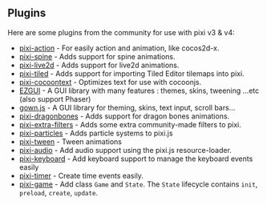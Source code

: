 ## Plugins

Here are some plugins from the community for use with pixi v3 & v4:

- [pixi-action][action & animation] - For easily action and animation, like cocos2d-x.
- [pixi-spine][spine] - Adds support for spine animations.
- [pixi-live2d][live2d] - Adds support for live2d animations.
- [pixi-tiled][tiled] - Adds support for importing Tiled Editor tilemaps into pixi.
- [pixi-cocoontext][cotxt] - Optimizes text for use with cocoonjs.
- [EZGUI][ezgui] - A GUI library with many features : themes, skins, tweening ...etc (also support Phaser)
- [gown.js][gown.js] - A GUI library for theming, skins, text input, scroll bars...
- [pixi-dragonbones][drag] - Adds support for dragon bones animations.
- [pixi-extra-filters][exf] - Adds some extra community-made filters to pixi.
- [pixi-particles][part] - Adds particle systems to pixi.js
- [pixi-tween](https://github.com/Nazariglez/pixi-tween) - Tween animations
- [pixi-audio](https://github.com/Nazariglez/pixi-audio) - Add audio support using the pixi.js resource-loader.
- [pixi-keyboard](https://github.com/Nazariglez/pixi-keyboard) - Add keyboard support to manage the keyboard events easily
- [pixi-timer](https://github.com/Nazariglez/pixi-timer) - Create time events easily.
- [pixi-game](https://github.com/Shafley/pixi-game) - Add class `Game` and `State`. The `State` lifecycle contains `init`, `preload`, `create`, `update`.

[action & animation]: https://github.com/hustcc/pixi-action
[cotxt]: https://github.com/JiDW/pixi-cocoontext
[spine]: https://github.com/pixijs/pixi-spine
[live2d]: https://github.com/avgjs/pixi-live2d
[tiled]: https://github.com/beeglebug/pixi-tiled
[ezgui]: https://github.com/Ezelia/EZGUI
[gown.js]: https://github.com/GreyRook/gown.js
[drag]: https://github.com/cinkonaap/pixi-dragonbones
[exf]: https://github.com/pixijs/pixi-extra-filters
[part]: https://github.com/pixijs/pixi-particles